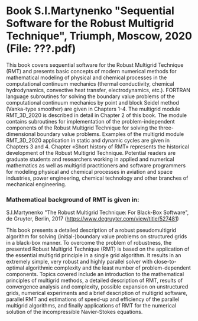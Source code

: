 # Book S.I.Martynenko "Sequential Software for the Robust Multigrid Technique", Triumph, Moscow, 2020 (File: ???.pdf)
This book covers sequential software for the Robust Multigrid Technique (RMT) and presents basic concepts of modern numerical methods for mathematical modeling of physical and chemical processes in the computational continuum mechanics (thermal conductivity, chemical hydrodynamics, convective heat transfer, electrodynamics, etc.). FORTRAN language subroutines for solving the boundary value problems of the computational continuum mechanics by point and block Seidel method (Vanka-type smoother) are given in Chapters 1-4. The multigrid module RMT_3D_2020 is described in detail in Chapter 2 of this book. The module contains subroutines for implementation of the problem-independent components of the Robust Multigrid Technique for solving the three-dimensional boundary value problems. Examples of the multigrid module RMT_3D_2020 application in static and dynamic cycles are given in Chapters 3 and 4. Chapter «Short history of RMT» represents the historical development of the Robust Multigrid Technique. 
Potential readers are graduate students and researchers working in applied and numerical mathematics as well as multigrid practitioners and software programmers for modeling physical and chemical processes in aviation and space industries, power engineering, chemical technology and other branches of mechanical engineering.

### Mathematical background of RMT is given in:

S.I.Martynenko "The Robust Multigrid Technique: For Black-Box Software", de Gruyter, Berlin, 2017 (https://www.degruyter.com/view/title/527481)

This book presents a detailed description of a robust pseudomultigrid algorithm for solving (initial-)boundary value problems on structured grids in a black-box manner. To overcome the problem of robustness, the presented Robust Multigrid Technique (RMT) is based on the application of the essential multigrid principle in a single grid algorithm. It results in an extremely simple, very robust and highly parallel solver with close-to-optimal algorithmic complexity and the least number of problem-dependent components. Topics covered include an introduction to the mathematical principles of multigrid methods, a detailed description of RMT, results of convergence analysis and complexity, possible expansion on unstructured grids, numerical experiments and a brief description of multigrid software, parallel RMT and estimations of speed-up and efficiency of the parallel multigrid algorithms, and finally applications of RMT for the numerical solution of the incompressible Navier-Stokes equations.
